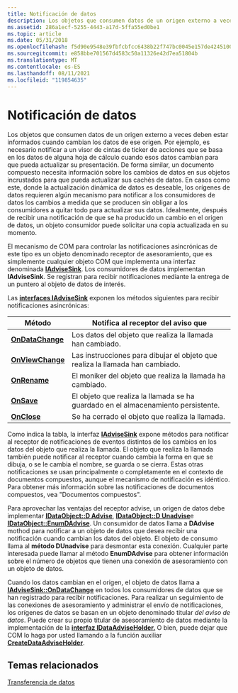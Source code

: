 ```yaml
---
title: Notificación de datos
description: Los objetos que consumen datos de un origen externo a veces deben estar informados cuando cambian los datos de ese origen.
ms.assetid: 286a1ecf-5255-4443-a17d-5ffa55ed0be1
ms.topic: article
ms.date: 05/31/2018
ms.openlocfilehash: f5d90e9548e39fbfcbfcc6438b22f747bc0045e157de42451001df18bf76df4c
ms.sourcegitcommit: e858bbe701567d4583c50a11326e42d7ea51804b
ms.translationtype: MT
ms.contentlocale: es-ES
ms.lasthandoff: 08/11/2021
ms.locfileid: "119854635"
---
```

# <a name="data-notification"></a>Notificación de datos

Los objetos que consumen datos de un origen externo a veces deben estar informados cuando cambian los datos de ese origen. Por ejemplo, es necesario notificar a un visor de cintas de ticker de acciones que se basa en los datos de alguna hoja de cálculo cuando esos datos cambian para que pueda actualizar su presentación. De forma similar, un documento compuesto necesita información sobre los cambios de datos en sus objetos incrustados para que pueda actualizar sus cachés de datos. En casos como este, donde la actualización dinámica de datos es deseable, los orígenes de datos requieren algún mecanismo para notificar a los consumidores de datos los cambios a medida que se producen sin obligar a los consumidores a quitar todo para actualizar sus datos. Idealmente, después de recibir una notificación de que se ha producido un cambio en el origen de datos, un objeto consumidor puede solicitar una copia actualizada en su momento.

El mecanismo de COM para controlar las notificaciones asincrónicas de este tipo es un objeto denominado receptor de asesoramiento, que es simplemente cualquier objeto COM que implementa una interfaz denominada [**IAdviseSink**](/windows/desktop/api/ObjIdl/nn-objidl-iadvisesink). Los consumidores de datos implementan **IAdviseSink**. Se registran para recibir notificaciones mediante la entrega de un puntero al objeto de datos de interés.

Las [**interfaces IAdviseSink**](/windows/desktop/api/ObjIdl/nn-objidl-iadvisesink) exponen los métodos siguientes para recibir notificaciones asincrónicas:



| Método                                                      | Notifica al receptor del aviso que                                            |
|-------------------------------------------------------------|--------------------------------------------------------------------------|
| [**OnDataChange**](/windows/desktop/api/ObjIdl/nf-objidl-iadvisesink-ondatachange)<br/> | Los datos del objeto que realiza la llamada han cambiado.<br/>                        |
| [**OnViewChange**](/windows/desktop/api/ObjIdl/nf-objidl-iadvisesink-onviewchange)<br/> | Las instrucciones para dibujar el objeto que realiza la llamada han cambiado.<br/> |
| [**OnRename**](/windows/desktop/api/ObjIdl/nf-objidl-iadvisesink-onrename)<br/>         | El moniker del objeto que realiza la llamada ha cambiado.<br/>                     |
| [**OnSave**](/windows/desktop/api/ObjIdl/nf-objidl-iadvisesink-onsave)<br/>             | El objeto que realiza la llamada se ha guardado en el almacenamiento persistente.<br/>      |
| [**OnClose**](/windows/desktop/api/ObjIdl/nf-objidl-iadvisesink-onclose)<br/>           | Se ha cerrado el objeto que realiza la llamada.<br/>                           |



 

Como indica la tabla, la interfaz [**IAdviseSink**](/windows/desktop/api/ObjIdl/nn-objidl-iadvisesink) expone métodos para notificar al receptor de notificaciones de eventos distintos de los cambios en los datos del objeto que realiza la llamada. El objeto que realiza la llamada también puede notificar al receptor cuando cambia la forma en que se dibuja, o se le cambia el nombre, se guarda o se cierra. Estas otras notificaciones se usan principalmente o completamente en el contexto de documentos compuestos, aunque el mecanismo de notificación es idéntico. Para obtener más información sobre las notificaciones de documentos compuestos, vea "Documentos compuestos".

Para aprovechar las ventajas del receptor advise, un origen de datos debe implementar [**IDataObject::D Advise**](/windows/desktop/api/ObjIdl/nf-objidl-idataobject-dadvise), [**IDataObject::D Unadvise**](/windows/desktop/api/ObjIdl/nf-objidl-idataobject-dunadvise)e [**IDataObject::EnumDAdvise**](/windows/desktop/api/ObjIdl/nf-objidl-idataobject-enumdadvise). Un consumidor de datos llama a **DAdvise** mothod para notificar a un objeto de datos que desea recibir una notificación cuando cambian los datos del objeto. El objeto de consumo llama al **método DUnadvise** para desmontar esta conexión. Cualquier parte interesada puede llamar al método **EnumDAdvise** para obtener información sobre el número de objetos que tienen una conexión de asesoramiento con un objeto de datos.

Cuando los datos cambian en el origen, el objeto de datos llama a [**IAdviseSink::OnDataChange**](/windows/desktop/api/ObjIdl/nf-objidl-iadvisesink-ondatachange) en todos los consumidores de datos que se han registrado para recibir notificaciones. Para realizar un seguimiento de las conexiones de asesoramiento y administrar el envío de notificaciones, los orígenes de datos se basan en un objeto denominado titular *del aviso de datos*. Puede crear su propio titular de asesoramiento de datos mediante la implementación de la [**interfaz IDataAdviseHolder.**](/windows/desktop/api/ObjIdl/nn-objidl-idataadviseholder) O bien, puede dejar que COM lo haga por usted llamando a la función auxiliar [**CreateDataAdviseHolder**](/windows/win32/api/ole2/nf-ole2-createdataadviseholder).

## <a name="related-topics"></a>Temas relacionados

<dl> <dt>

[Transferencia de datos](data-transfer.md)
</dt> </dl>

 

